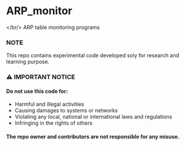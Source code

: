 # ARP_monitor
</br/>
ARP table monitoring programs

### NOTE
This repo contains experimental code developed soly for research and learning purpose.

### ⚠️ IMPORTANT NOTICE
#### Do not use this code for:
- Harmful and illegal activities
- Causing damages to systems or networks
- Violating any local, national or international laws and regulations
- Infringing in the rights of others

#### The repo owner and contributors are not responsible for any misuse.
